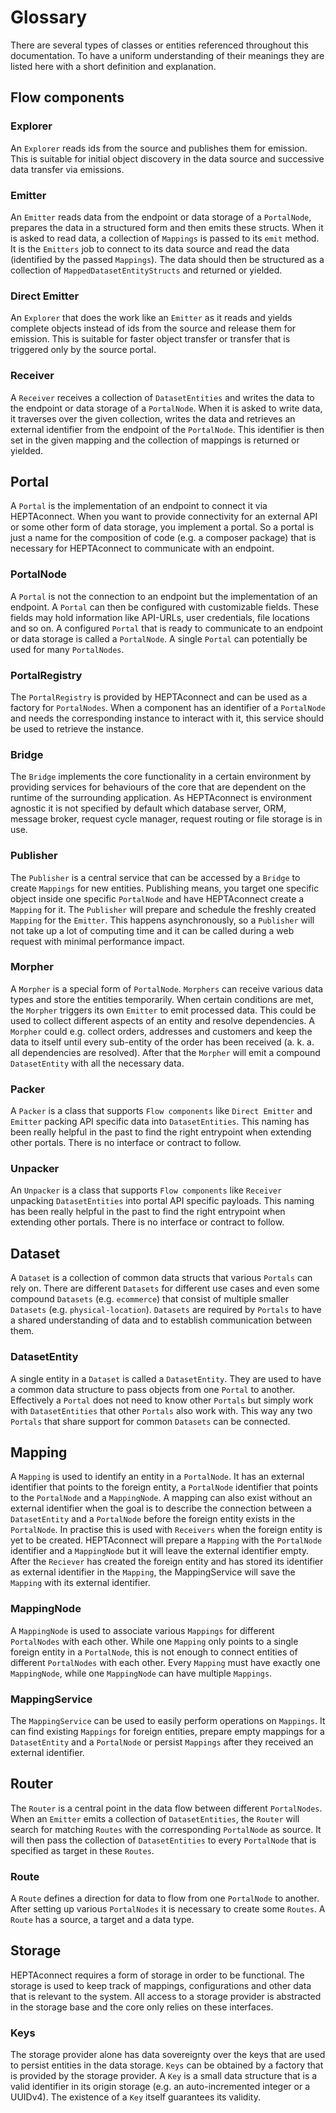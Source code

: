 # Glossary

<!-- Move parts to class reference  -->

There are several types of classes or entities referenced throughout this documentation.
To have a uniform understanding of their meanings they are listed here with a short definition and explanation.

## Flow components

### Explorer

An `Explorer` reads ids from the source and publishes them for emission.
This is suitable for initial object discovery in the data source and successive data transfer via emissions.

### Emitter

An `Emitter` reads data from the endpoint or data storage of a `PortalNode`, prepares the data in a structured form and then emits these structs.
When it is asked to read data, a collection of `Mappings` is passed to its `emit` method.
It is the `Emitters` job to connect to its data source and read the data (identified by the passed `Mappings`).
The data should then be structured as a collection of `MappedDatasetEntityStructs` and returned or yielded.

### Direct Emitter

An `Explorer` that does the work like an `Emitter` as it reads and yields complete objects instead of ids from the source and release them for emission.
This is suitable for faster object transfer or transfer that is triggered only by the source portal.

### Receiver

A `Receiver` receives a collection of `DatasetEntities` and writes the data to the endpoint or data storage of a `PortalNode`.
 When it is asked to write data, it traverses over the given collection, writes the data and retrieves an external identifier from the endpoint of the `PortalNode`.
This identifier is then set in the given mapping and the collection of mappings is returned or yielded.

## Portal

A `Portal` is the implementation of an endpoint to connect it via HEPTAconnect.
When you want to provide connectivity for an external API or some other form of data storage, you implement a portal.
So a portal is just a name for the composition of code (e.g. a composer package) that is necessary for HEPTAconnect to communicate with an endpoint.

### PortalNode

A `Portal` is not the connection to an endpoint but the implementation of an endpoint.
A `Portal` can then be configured with customizable fields.
These fields may hold information like API-URLs, user credentials, file locations and so on.
A configured `Portal` that is ready to communicate to an endpoint or data storage is called a `PortalNode`.
A single `Portal` can potentially be used for many `PortalNodes`.

### PortalRegistry

The `PortalRegistry` is provided by HEPTAconnect and can be used as a factory for `PortalNodes`.
When a component has an identifier of a `PortalNode` and needs the corresponding instance to interact with it, this service should be used to retrieve the instance.

### Bridge

The `Bridge` implements the core functionality in a certain environment by providing services for behaviours of the core that are dependent on the runtime of the surrounding application.
As HEPTAconnect is environment agnostic it is not specified by default which database server, ORM, message broker, request cycle manager, request routing or file storage is in use.

### Publisher

The `Publisher` is a central service that can be accessed by a `Bridge` to create `Mappings` for new entities.
Publishing means, you target one specific object inside one specific `PortalNode` and have HEPTAconnect create a `Mapping` for it.
The `Publisher` will prepare and schedule the freshly created `Mapping` for the `Emitter`.
This happens asynchronously, so a `Publisher` will not take up a lot of computing time and it can be called during a web request with minimal performance impact.

### Morpher

A `Morpher` is a special form of `PortalNode`.
`Morphers` can receive various data types and store the entities temporarily.
When certain conditions are met, the `Morpher` triggers its own `Emitter` to emit processed data.
This could be used to collect different aspects of an entity and resolve dependencies.
A `Morpher` could e.g. collect orders, addresses and customers and keep the data to itself until every sub-entity of the order has been received (a. k. a. all dependencies are resolved).
After that the `Morpher` will emit a compound `DatasetEntity` with all the necessary data.

### Packer

A `Packer` is a class that supports `Flow components` like `Direct Emitter` and `Emitter` packing API specific data into `DatasetEntities`.
This naming has been really helpful in the past to find the right entrypoint when extending other portals.
There is no interface or contract to follow.

### Unpacker

An `Unpacker` is a class that supports `Flow components` like `Receiver` unpacking `DatasetEntities` into portal API specific payloads.
This naming has been really helpful in the past to find the right entrypoint when extending other portals.
There is no interface or contract to follow.

## Dataset

A `Dataset` is a collection of common data structs that various `Portals` can rely on.
There are different `Datasets` for different use cases and even some compound `Datasets` (e.g. `ecommerce`) that consist of multiple smaller `Datasets` (e.g. `physical-location`).
`Datasets` are required by `Portals` to have a shared understanding of data and to establish communication between them.

### DatasetEntity

A single entity in a `Dataset` is called a `DatasetEntity`.
They are used to have a common data structure to pass objects from one `Portal` to another.
Effectively a `Portal` does not need to know other `Portals` but simply work with `DatasetEntities` that other `Portals` also work with.
This way any two `Portals` that share support for common `Datasets` can be connected.

## Mapping

A `Mapping` is used to identify an entity in a `PortalNode`.
It has an external identifier that points to the foreign entity, a `PortalNode` identifier that points to the `PortalNode` and a `MappingNode`.
A mapping can also exist without an external identifier when the goal is to describe the connection between a `DatasetEntity` and a `PortalNode` before the foreign entity exists in the `PortalNode`.
In practise this is used with `Receivers` when the foreign entity is yet to be created.
HEPTAconnect will prepare a `Mapping` with the `PortalNode` identifier and a `MappingNode` but it will leave the external identifier empty.
After the `Reciever` has created the foreign entity and has stored its identifier as external identifier in the `Mapping`, the MappingService will save the `Mapping` with its external identifier.

### MappingNode

A `MappingNode` is used to associate various `Mappings` for different `PortalNodes` with each other.
While one `Mapping` only points to a single foreign entity in a `PortalNode`, this is not enough to connect entities of different `PortalNodes` with each other.
Every `Mapping` must have exactly one `MappingNode`, while one `MappingNode` can have multiple `Mappings`.

### MappingService

The `MappingService` can be used to easily perform operations on `Mappings`.
It can find existing `Mappings` for foreign entities, prepare empty mappings for a `DatasetEntity` and a `PortalNode` or persist `Mappings` after they received an external identifier.

## Router

The `Router` is a central point in the data flow between different `PortalNodes`.
When an `Emitter` emits a collection of `DatasetEntities`, the `Router` will search for matching `Routes` with the corresponding `PortalNode` as source.
It will then pass the collection of `DatasetEntities` to every `PortalNode` that is specified as target in these `Routes`.

### Route

A `Route` defines a direction for data to flow from one `PortalNode` to another.
After setting up various `PortalNodes` it is necessary to create some `Routes`.
A `Route` has a source, a target and a data type.

## Storage

HEPTAconnect requires a form of storage in order to be functional.
The storage is used to keep track of mappings, configurations and other data that is relevant to the system.
All access to a storage provider is abstracted in the storage base and the core only relies on these interfaces.

### Keys

The storage provider alone has data sovereignty over the keys that are used to persist entities in the data storage.
`Keys` can be obtained by a factory that is provided by the storage provider.
A `Key` is a small data structure that is a valid identifier in its origin storage (e.g. an auto-incremented integer or a UUIDv4).
The existence of a `Key` itself guarantees its validity.
